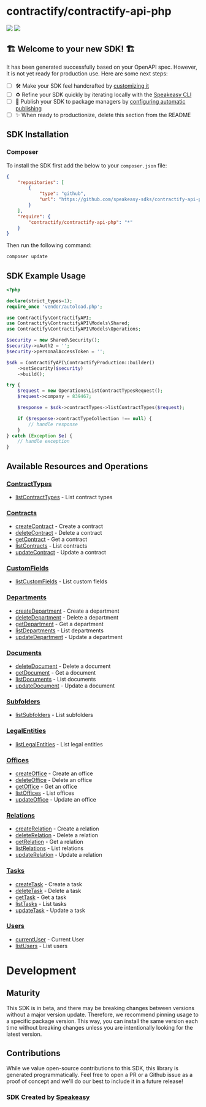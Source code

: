 # contractify/contractify-api-php

<div align="left">
    <a href="https://speakeasyapi.dev/"><img src="https://custom-icon-badges.demolab.com/badge/-Built%20By%20Speakeasy-212015?style=for-the-badge&logoColor=FBE331&logo=speakeasy&labelColor=545454" /></a>
    <a href="https://github.com/speakeasy-sdks/contractify-api-php.git/actions"><img src="https://img.shields.io/github/actions/workflow/status/speakeasy-sdks/contractify-api-php/speakeasy_sdk_generation.yml?style=for-the-badge" /></a>
    
</div>


## 🏗 **Welcome to your new SDK!** 🏗

It has been generated successfully based on your OpenAPI spec. However, it is not yet ready for production use. Here are some next steps:
- [ ] 🛠 Make your SDK feel handcrafted by [customizing it](https://www.speakeasyapi.dev/docs/customize-sdks)
- [ ] ♻️ Refine your SDK quickly by iterating locally with the [Speakeasy CLI](https://github.com/speakeasy-api/speakeasy)
- [ ] 🎁 Publish your SDK to package managers by [configuring automatic publishing](https://www.speakeasyapi.dev/docs/productionize-sdks/publish-sdks)
- [ ] ✨ When ready to productionize, delete this section from the README
<!-- Start SDK Installation -->
## SDK Installation

### Composer

To install the SDK first add the below to your `composer.json` file:

```json
{
    "repositories": [
        {
            "type": "github",
            "url": "https://github.com/speakeasy-sdks/contractify-api-php.git"
        }
    ],
    "require": {
        "contractify/contractify-api-php": "*"
    }
}
```

Then run the following command:

```bash
composer update
```
<!-- End SDK Installation -->

## SDK Example Usage
<!-- Start SDK Example Usage -->
```php
<?php

declare(strict_types=1);
require_once 'vendor/autoload.php';

use Contractify\ContractifyAPI;
use Contractify\ContractifyAPI\Models\Shared;
use Contractify\ContractifyAPI\Models\Operations;

$security = new Shared\Security();
$security->oAuth2 = '';
$security->personalAccessToken = '';

$sdk = ContractifyAPI\ContractifyProduction::builder()
    ->setSecurity($security)
    ->build();

try {
    $request = new Operations\ListContractTypesRequest();
    $request->company = 839467;

    $response = $sdk->contractTypes->listContractTypes($request);

    if ($response->contractTypeCollection !== null) {
        // handle response
    }
} catch (Exception $e) {
    // handle exception
}

```
<!-- End SDK Example Usage -->

<!-- Start SDK Available Operations -->
## Available Resources and Operations


### [ContractTypes](docs/sdks/contracttypes/README.md)

* [listContractTypes](docs/sdks/contracttypes/README.md#listcontracttypes) - List contract types

### [Contracts](docs/sdks/contracts/README.md)

* [createContract](docs/sdks/contracts/README.md#createcontract) - Create a contract
* [deleteContract](docs/sdks/contracts/README.md#deletecontract) - Delete a contract
* [getContract](docs/sdks/contracts/README.md#getcontract) - Get a contract
* [listContracts](docs/sdks/contracts/README.md#listcontracts) - List contracts
* [updateContract](docs/sdks/contracts/README.md#updatecontract) - Update a contract

### [CustomFields](docs/sdks/customfields/README.md)

* [listCustomFields](docs/sdks/customfields/README.md#listcustomfields) - List custom fields

### [Departments](docs/sdks/departments/README.md)

* [createDepartment](docs/sdks/departments/README.md#createdepartment) - Create a department
* [deleteDepartment](docs/sdks/departments/README.md#deletedepartment) - Delete a department
* [getDepartment](docs/sdks/departments/README.md#getdepartment) - Get a department
* [listDepartments](docs/sdks/departments/README.md#listdepartments) - List departments
* [updateDepartment](docs/sdks/departments/README.md#updatedepartment) - Update a department

### [Documents](docs/sdks/documents/README.md)

* [deleteDocument](docs/sdks/documents/README.md#deletedocument) - Delete a document
* [getDocument](docs/sdks/documents/README.md#getdocument) - Get a document
* [listDocuments](docs/sdks/documents/README.md#listdocuments) - List documents
* [updateDocument](docs/sdks/documents/README.md#updatedocument) - Update a document

### [Subfolders](docs/sdks/subfolders/README.md)

* [listSubfolders](docs/sdks/subfolders/README.md#listsubfolders) - List subfolders

### [LegalEntities](docs/sdks/legalentities/README.md)

* [listLegalEntities](docs/sdks/legalentities/README.md#listlegalentities) - List legal entities

### [Offices](docs/sdks/offices/README.md)

* [createOffice](docs/sdks/offices/README.md#createoffice) - Create an office
* [deleteOffice](docs/sdks/offices/README.md#deleteoffice) - Delete an office
* [getOffice](docs/sdks/offices/README.md#getoffice) - Get an office
* [listOffices](docs/sdks/offices/README.md#listoffices) - List offices
* [updateOffice](docs/sdks/offices/README.md#updateoffice) - Update an office

### [Relations](docs/sdks/relations/README.md)

* [createRelation](docs/sdks/relations/README.md#createrelation) - Create a relation
* [deleteRelation](docs/sdks/relations/README.md#deleterelation) - Delete a relation
* [getRelation](docs/sdks/relations/README.md#getrelation) - Get a relation
* [listRelations](docs/sdks/relations/README.md#listrelations) - List relations
* [updateRelation](docs/sdks/relations/README.md#updaterelation) - Update a relation

### [Tasks](docs/sdks/tasks/README.md)

* [createTask](docs/sdks/tasks/README.md#createtask) - Create a task
* [deleteTask](docs/sdks/tasks/README.md#deletetask) - Delete a task
* [getTask](docs/sdks/tasks/README.md#gettask) - Get a task
* [listTasks](docs/sdks/tasks/README.md#listtasks) - List tasks
* [updateTask](docs/sdks/tasks/README.md#updatetask) - Update a task

### [Users](docs/sdks/users/README.md)

* [currentUser](docs/sdks/users/README.md#currentuser) - Current User
* [listUsers](docs/sdks/users/README.md#listusers) - List users
<!-- End SDK Available Operations -->

<!-- Start Dev Containers -->

<!-- End Dev Containers -->

<!-- Placeholder for Future Speakeasy SDK Sections -->

# Development

## Maturity

This SDK is in beta, and there may be breaking changes between versions without a major version update. Therefore, we recommend pinning usage
to a specific package version. This way, you can install the same version each time without breaking changes unless you are intentionally
looking for the latest version.

## Contributions

While we value open-source contributions to this SDK, this library is generated programmatically.
Feel free to open a PR or a Github issue as a proof of concept and we'll do our best to include it in a future release!

### SDK Created by [Speakeasy](https://docs.speakeasyapi.dev/docs/using-speakeasy/client-sdks)
